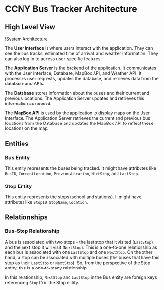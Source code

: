 # CCNY Bus Tracker Architecture

## High Level View
!System Architecture

The **User Interface** is where users interact with the application. They can see the bus tracks, estimated time of arrival, and weather information. They can also log in to access user-specific features.

The **Application Server** is the backend of the application. It communicates with the User Interface, Database, MapBox API, and Weather API. It processes user requests, updates the database, and retrieves data from the database and APIs.

The **Database** stores information about the buses and their current and previous locations. The Application Server updates and retrieves this information as needed.

The **MapBox API** is used by the application to display maps on the User Interface. The Application Server retrieves the current and previous bus locations from the Database and updates the MapBox API to reflect these locations on the map.


## Entities

### Bus Entity

This entity represents the buses being tracked. It might have attributes like `BusID`, `CurrentLocation`, `PreviousLocation`, `NextStop`, and `LastStop`.

### Stop Entity

This entity represents the stops (school and stations). It might have attributes like `StopID`, `StopName`, `Location`.

## Relationships

### Bus-Stop Relationship

A bus is associated with two stops - the last stop that it visited (`LastStop`) and the next stop it will visit (`NextStop`). This is a one-to-one relationship as each bus is associated with one `LastStop` and one `NextStop`. On the other hand, a stop can be associated with multiple buses (the buses that have this stop as their `LastStop` or `NextStop`). So, from the perspective of the Stop entity, this is a one-to-many relationship.

In this relationship, `NextStop` and `LastStop` in the Bus entity are foreign keys referencing `StopID` in the Stop entity.
